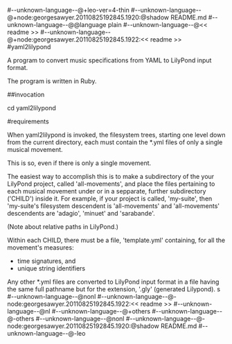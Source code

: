 #--unknown-language--@+leo-ver=4-thin
#--unknown-language--@+node:georgesawyer.20110825192845.1920:@shadow README.md
#--unknown-language--@@language plain
#--unknown-language--@<< readme >>
#--unknown-language--@+node:georgesawyer.20110825192845.1922:<< readme >>
#yaml2lilypond

A program to convert music specifications from YAML to LilyPond input format.

The program is written in Ruby.

##invocation

cd <directory containing LilyPond movement directories>
yaml2lilypond

#requirements

When yaml2lilypond is invoked, the filesystem trees, starting one level down from the current directory, each must contain the *.yml files of only a single musical movement.

This is so, even if there is only a single movement.

The easiest way to accomplish this is to make a subdirectory of the your LilyPond project, called 'all-movements', and place the files pertaining to each musical movement under or in a sepparate, further subdirectory ('CHILD') inside it. For example, if your project is called, 'my-suite', then 'my-suite's filesystem descendent is 'all-movements' and 'all-movements' descendents are 'adagio', 'minuet' and 'sarabande'.

(Note about relative paths in LilyPond.)


Within each CHILD, there must be a file, 'template.yml' containing, for all the movement's measures:

* time signatures, and
* unique string identifiers

Any other *.yml files are converted to LilyPond input format in a file having the same full pathname but for the extension, '.gly' (generated Lilypond).
s
#--unknown-language--@nonl
#--unknown-language--@-node:georgesawyer.20110825192845.1922:<< readme >>
#--unknown-language--@nl
#--unknown-language--@+others
#--unknown-language--@-others
#--unknown-language--@nonl
#--unknown-language--@-node:georgesawyer.20110825192845.1920:@shadow README.md
#--unknown-language--@-leo
